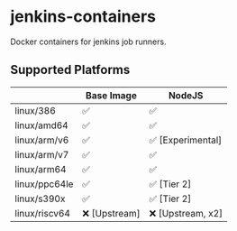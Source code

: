# jenkins-containers
Docker containers for jenkins job runners.

## Supported Platforms

|  | Base Image | NodeJS |
|------------|------------|------------|
| linux/386 | :white_check_mark: | :white_check_mark: |
| linux/amd64 | :white_check_mark: | :white_check_mark: |
| linux/arm/v6 | :white_check_mark: | :white_check_mark: [Experimental]|
| linux/arm/v7 | :white_check_mark: | :white_check_mark: |
| linux/arm64 | :white_check_mark: | :white_check_mark: |
| linux/ppc64le | :white_check_mark: | :white_check_mark: [Tier 2]|
| linux/s390x | :white_check_mark: | :white_check_mark: [Tier 2]|
| linux/riscv64 | :x: [Upstream] | :x: [Upstream, x2]